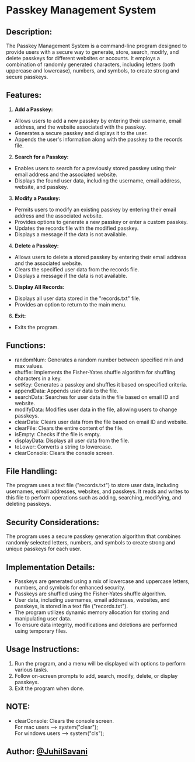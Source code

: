 # Passkey Management System 

Description:
------------
The Passkey Management System is a command-line program designed to provide users
with a secure way to generate, store, search, modify, and delete passkeys for
different websites or accounts. It employs a combination of randomly generated
characters, including letters (both uppercase and lowercase), numbers, and
symbols, to create strong and secure passkeys.

Features:
---------
1.  **Add a Passkey:**
   - Allows users to add a new passkey by entering their username, email address,
     and the website associated with the passkey.
   - Generates a secure passkey and displays it to the user.
   - Appends the user's information along with the passkey to the records file.

2.  **Search for a Passkey:**
   - Enables users to search for a previously stored passkey using their email
     address and the associated website.
   - Displays the found user data, including the username, email address,
     website, and passkey.

3.  **Modify a Passkey:**
   - Permits users to modify an existing passkey by entering their email address
     and the associated website.
   - Provides options to generate a new passkey or enter a custom passkey.
   - Updates the records file with the modified passkey.
   - Displays a message if the data is not available.

4.  **Delete a Passkey:**
   - Allows users to delete a stored passkey by entering their email address and
     the associated website.
   - Clears the specified user data from the records file.
   - Displays a message if the data is not available.

5.  **Display All Records:**
   - Displays all user data stored in the "records.txt" file.
   - Provides an option to return to the main menu.

6.  **Exit:**
   - Exits the program.

Functions:
---------
 * randomNum: Generates a random number between specified min and max values.
 * shuffle: Implements the Fisher-Yates shuffle algorithm for shuffling characters in a key.
 * setKey: Generates a passkey and shuffles it based on specified criteria.
 * appendData: Appends user data to the file.
 * searchData: Searches for user data in the file based on email ID and website.
 * modifyData: Modifies user data in the file, allowing users to change passkeys.
 * clearData: Clears user data from the file based on email ID and website.
 * clearFile: Clears the entire content of the file.
 * isEmpty: Checks if the file is empty.
 * displayData: Displays all user data from the file.
 * toLower: Converts a string to lowercase.
 * clearConsole: Clears the console screen.
 
File Handling:
--------------
The program uses a text file ("records.txt") to store user data, including
usernames, email addresses, websites, and passkeys. It reads and writes to
this file to perform operations such as adding, searching, modifying, and
deleting passkeys.

Security Considerations:
------------------------
The program uses a secure passkey generation algorithm that combines
randomly selected letters, numbers, and symbols to create strong and unique
passkeys for each user.

Implementation Details:
-----------------------
- Passkeys are generated using a mix of lowercase and uppercase letters, 
  numbers, and symbols for enhanced security.
- Passkeys are shuffled using the Fisher-Yates shuffle algorithm.
- User data, including usernames, email addresses, websites, and passkeys, 
  is stored in a text file ("records.txt").
- The program utilizes dynamic memory allocation for storing and manipulating 
  user data.
- To ensure data integrity, modifications and deletions are performed using 
  temporary files.

Usage Instructions:
-------------------
1. Run the program, and a menu will be displayed with options to perform 
   various tasks.
2. Follow on-screen prompts to add, search, modify, delete, or display passkeys.
3. Exit the program when done.

NOTE:
-----
 * clearConsole: Clears the console screen. </br> For mac users --> system("clear"); </br> For windows users --> system("cls");

## Author: [@JuhilSavani](https://www.github.com/JuhilSavani)

